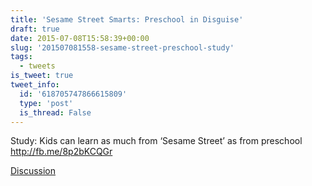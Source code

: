 ```yaml
---
title: 'Sesame Street Smarts: Preschool in Disguise'
draft: true
date: 2015-07-08T15:58:39+00:00
slug: '201507081558-sesame-street-preschool-study'
tags:
  - tweets
is_tweet: true
tweet_info:
  id: '618705747866615809'
  type: 'post'
  is_thread: False
---
```




Study: Kids can learn as much from ‘Sesame Street’ as from preschool <http://fb.me/8p2bKCQGr>

[Discussion](https://x.com/sytelus/status/618705747866615809)
